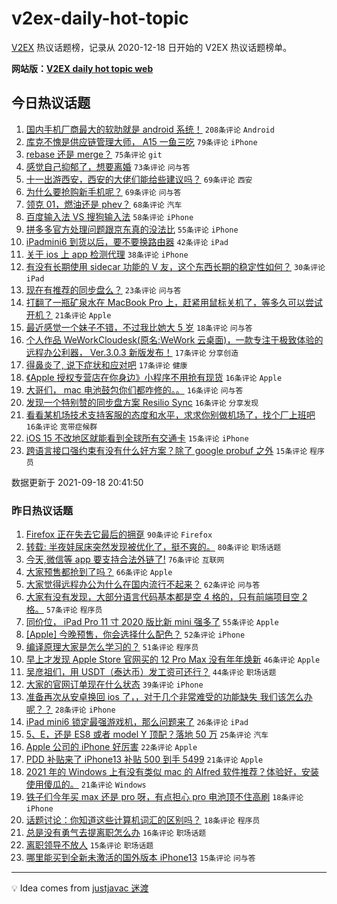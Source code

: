 # v2ex-daily-hot-topic

[V2EX](https://www.v2ex.com/) 热议话题榜，记录从 2020-12-18 日开始的 V2EX 热议话题榜单。

**网站版：[V2EX daily hot topic web](https://boojack.github.io/v2ex-daily-hot-topic-web/)**

## 今日热议话题

<!-- TODAY BEGIN -->

1. [国内手机厂商最大的软肋就是 android 系统！](https://www.v2ex.com/t/802674) `208条评论` `Android`
1. [库克不愧是供应链管理大师， A15 一鱼三吃](https://www.v2ex.com/t/802673) `79条评论` `iPhone`
1. [rebase 还是 merge？](https://www.v2ex.com/t/802718) `75条评论` `git`
1. [感觉自己抑郁了，想要离婚](https://www.v2ex.com/t/802688) `73条评论` `问与答`
1. [十一出游西安，西安的大佬们能给些建议吗？](https://www.v2ex.com/t/802696) `69条评论` `西安`
1. [为什么要抢购新手机呢？](https://www.v2ex.com/t/802780) `69条评论` `问与答`
1. [领克 01，燃油还是 phev？](https://www.v2ex.com/t/802727) `68条评论` `汽车`
1. [百度输入法 VS 搜狗输入法](https://www.v2ex.com/t/802683) `58条评论` `iPhone`
1. [拼多多官方处理问题跟京东真的没法比](https://www.v2ex.com/t/802798) `55条评论` `iPhone`
1. [iPadmini6 到货以后，要不要换路由器](https://www.v2ex.com/t/802719) `42条评论` `iPad`
1. [关于 ios 上 app 检测代理](https://www.v2ex.com/t/802669) `38条评论` `iPhone`
1. [有没有长期使用 sidecar 功能的 V 友，这个东西长期的稳定性如何？](https://www.v2ex.com/t/802800) `30条评论` `iPad`
1. [现在有推荐的同步盘么？](https://www.v2ex.com/t/802670) `23条评论` `问与答`
1. [打翻了一瓶矿泉水在 MacBook Pro 上，赶紧用鼠标关机了，等多久可以尝试开机？](https://www.v2ex.com/t/802747) `21条评论` `Apple`
1. [最近感觉一个妹子不错，不过我比她大 5 岁](https://www.v2ex.com/t/802822) `18条评论` `问与答`
1. [个人作品 WeWorkCloudesk(原名:WeWork 云桌面)，一款专注于极致体验的远程办公利器， Ver.3.0.3 新版发布！](https://www.v2ex.com/t/802701) `17条评论` `分享创造`
1. [得鼻炎了, 说下症状和应对吧](https://www.v2ex.com/t/802689) `17条评论` `健康`
1. [《Apple 授权专营店在你身边》小程序不用抢有现货](https://www.v2ex.com/t/802813) `16条评论` `Apple`
1. [大哥们， mac 电池鼓包你们都咋修的。。](https://www.v2ex.com/t/802704) `16条评论` `问与答`
1. [发现一个特别赞的同步盘方案 Resilio Sync](https://www.v2ex.com/t/802692) `16条评论` `分享发现`
1. [看看某机场技术支持客服的态度和水平，求求你别做机场了，找个厂上班吧](https://www.v2ex.com/t/802690) `16条评论` `宽带症候群`
1. [iOS 15 不改地区就能看到全球所有交通卡](https://www.v2ex.com/t/802740) `15条评论` `iPhone`
1. [跨语言接口强约束有没有什么好方案？除了 google probuf 之外](https://www.v2ex.com/t/802723) `15条评论` `程序员`

数据更新于 2021-09-18 20:41:50

<!-- TODAY END -->

### 昨日热议话题

<!-- YESTERDAY BEGIN -->

1. [Firefox 正在失去它最后的拥趸](https://www.v2ex.com/t/802450) `90条评论` `Firefox`
1. [转载: 半夜娃尿床突然发现被优化了，挺不爽的。](https://www.v2ex.com/t/802488) `80条评论` `职场话题`
1. [今天,微信等 app 要支持合法外链了!](https://www.v2ex.com/t/802447) `76条评论` `互联网`
1. [大家预售都抢到了吗？](https://www.v2ex.com/t/802615) `66条评论` `Apple`
1. [大家觉得远程办公为什么在国内流行不起来？](https://www.v2ex.com/t/802493) `62条评论` `问与答`
1. [大家有没有发现，大部分语言代码基本都是空 4 格的，只有前端项目空 2 格。](https://www.v2ex.com/t/802579) `57条评论` `程序员`
1. [同价位， iPad Pro 11 寸 2020 版比新 mini 强多了](https://www.v2ex.com/t/802507) `55条评论` `Apple`
1. [[Apple] 今晚预售，你会选择什么配色？](https://www.v2ex.com/t/802537) `52条评论` `iPhone`
1. [编译原理大家是怎么学习的？](https://www.v2ex.com/t/802520) `51条评论` `程序员`
1. [早上才发现 Apple Store 官网买的 12 Pro Max 没有年年焕新](https://www.v2ex.com/t/802461) `46条评论` `Apple`
1. [吴彦祖们，用 USDT（泰达币）发工资可还行？](https://www.v2ex.com/t/802503) `44条评论` `职场话题`
1. [大家的官网订单现在什么状态](https://www.v2ex.com/t/802632) `39条评论` `iPhone`
1. [准备再次从安卓换回 ios 了，，对于几个非常难受的功能缺失 我们该怎么办呢？？](https://www.v2ex.com/t/802549) `28条评论` `iPhone`
1. [iPad mini6 锁定最强游戏机，那么问题来了](https://www.v2ex.com/t/802475) `26条评论` `iPad`
1. [5、E，还是 ES8 或者 model Y 顶配？落地 50 万](https://www.v2ex.com/t/802505) `25条评论` `汽车`
1. [Apple 公司的 iPhone 好厉害](https://www.v2ex.com/t/802444) `22条评论` `Apple`
1. [PDD 补贴来了 iPhone13 补贴 500 到手 5499](https://www.v2ex.com/t/802571) `21条评论` `Apple`
1. [2021 年的 Windows 上有没有类似 mac 的 Alfred 软件推荐？体验好，安装使用傻瓜的。](https://www.v2ex.com/t/802471) `21条评论` `Windows`
1. [铁子们今年买 max 还是 pro 呀，有点担心 pro 电池顶不住高刷](https://www.v2ex.com/t/802530) `18条评论` `iPhone`
1. [话题讨论：你知道这些计算机词汇的区别吗？](https://www.v2ex.com/t/802494) `18条评论` `程序员`
1. [总是没有勇气去提离职怎么办](https://www.v2ex.com/t/802445) `16条评论` `职场话题`
1. [离职领导不放人](https://www.v2ex.com/t/802598) `15条评论` `职场话题`
1. [哪里能买到全新未激活的国外版本 iPhone13](https://www.v2ex.com/t/802563) `15条评论` `问与答`

<!-- YESTERDAY END -->

---

💡 Idea comes from [justjavac 迷渡](https://github.com/justjavac/)
